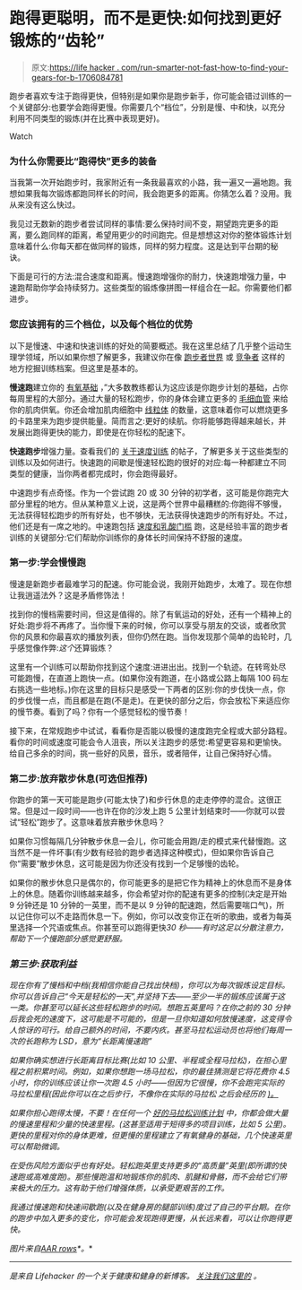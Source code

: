 # 跑得更聪明，而不是更快:如何找到更好锻炼的“齿轮”

> 原文:[https://life hacker . com/run-smarter-not-fast-how-to-find-your-gears-for-b-1706084781](https://lifehacker.com/run-smarter-not-faster-how-to-find-your-gears-for-b-1706084781)

跑步者喜欢专注于跑得更快，但特别是如果你是跑步新手，你可能会错过训练的一个关键部分:也要学会跑得更慢。你需要几个“档位”，分别是慢、中和快，以充分利用不同类型的锻炼(并在比赛中表现更好)。

Watch

### 为什么你需要比“跑得快”更多的装备

当我第一次开始跑步时，我家附近有一条我最喜欢的小路，我一遍又一遍地跑。我想如果我每次锻炼都跑同样长的时间，我会跑更多的距离。你猜怎么着？没用。我从来没有这么快过。

我见过无数新的跑步者尝试同样的事情:要么保持时间不变，期望跑完更多的距离，要么跑同样的距离，希望用更少的时间跑完。但是想想这对你的整体锻炼计划意味着什么:你每天都在做同样的锻炼，同样的努力程度。这是达到平台期的秘诀。

下面是可行的方法:混合速度和距离。慢速跑增强你的耐力，快速跑增强力量，中速跑帮助你学会持续努力。这些类型的锻炼像拼图一样组合在一起。你需要他们都进步。

### 您应该拥有的三个档位，以及每个档位的优势

以下是慢速、中速和快速训练的好处的简要概述。我在这里总结了几乎整个运动生理学领域，所以如果你想了解更多，我建议你在像 [跑步者世界](http://www.runnersworld.com/training) 或 [竞争者](http://running.competitor.com/category/training) 这样的地方挖掘训练档案。但这里是基本的。

**慢速跑**建立你的 [有氧基础](http://www.active.com/articles/aerobic-base-training-going-slower-to-get-faster) ，”大多数教练都认为这应该是你跑步计划的基础，占你每周里程的大部分。通过大量的轻松跑步，你的身体会建立更多的 [毛细血管](http://en.wikipedia.org/wiki/Capillary) 来给你的肌肉供氧。你还会增加肌肉细胞中 [线粒体](http://en.wikipedia.org/wiki/Mitochondrion) 的数量，这意味着你可以燃烧更多的卡路里来为跑步提供能量。简而言之:更好的续航。你将能够跑得越来越长，并发展出跑得更快的能力，即使是在你轻松的配速下。

**快速跑步**增强力量。查看我们的 [关于速度训练](http://vitals.lifehacker.com/how-to-add-speedwork-to-your-running-to-get-stronger-a-1695337461) 的帖子，了解更多关于这些类型的训练以及如何进行。快速跑的间歇是慢速轻松跑的很好的对应:每一种都建立不同类型的健康，当你两者都完成时，你会跑得最好。

中速跑步有点奇怪。作为一个尝试跑 20 或 30 分钟的初学者，这可能是你跑完大部分里程的地方。但从某种意义上说，这是两个世界中最糟糕的:你跑得不够慢，无法获得轻松跑步的所有好处，也不够快，无法获得快速跑步的所有好处。不过，他们还是有一席之地的。中速跑包括 [速度和乳酸门槛](http://runnersconnect.net/running-training-articles/training-with-thresholds-in-the-right-zone/) 跑，这是经验丰富的跑步者训练的关键部分:它们帮助你训练你的身体长时间保持不舒服的速度。

### 第一步:学会慢慢跑

慢速是新跑步者最难学习的配速。你可能会说，我刚开始跑步，太难了。现在你想让我逍遥法外？这是矛盾修饰法！

找到你的慢档需要时间，但这是值得的。除了有氧运动的好处，还有一个精神上的好处:跑步将不再疼了。当你慢下来的时候，你可以享受与朋友的交谈，或者欣赏你的风景和你最喜欢的播放列表，但你仍然在跑。当你发现那个简单的齿轮时，几乎感觉像作弊:*这个*还算锻炼？

这里有一个训练可以帮助你找到这个速度:进进出出。找到一个轨迹。在转弯处尽可能跑慢，在直道上跑快一点。(如果你没有跑道，在小路或公路上每隔 100 码左右挑选一些地标。)你在这里的目标只是感受一下两者的区别:你的步伐快一点，你的步伐慢一点，而且都是在跑(不是走)。在更快的部分之后，你会放松下来适应你的慢节奏。看到了吗？你有一个感觉轻松的慢节奏！

接下来，在常规跑步中试试，看看你是否能以极慢的速度跑完全程或大部分路程。看你的时间或速度可能会令人沮丧，所以关注跑步的感觉:希望更容易和更愉快。给自己多余的时间，挑一些好的风景，音乐，或者陪伴，让自己保持好心情。

### 第二步:放弃散步休息(可选但推荐)

你跑步的第一天可能是跑步(可能太快了)和步行休息的走走停停的混合。这很正常。但是过一段时间——也许在你的沙发上跑 5 公里计划结束时——你就可以尝试“轻松”跑步了。这意味着放弃散步休息吗？

如果你习惯每隔几分钟散步休息一会儿，你可能会用跑/走的模式来代替慢跑。这当然不是一件坏事(有少数有经验的跑步者选择这种模式)，但如果你告诉自己你“需要”散步休息，这可能是因为你还没有找到一个足够慢的齿轮。

如果你的散步休息只是偶尔的，你可能更多的是把它作为精神上的休息而不是身体上的休息。随着你训练越来越多，你会希望对你的配速有更多的控制(决定是开始 9 分钟还是 10 分钟的一英里，而不是以 9 分钟的配速跑，然后需要喘口气)，所以记住你可以不走路而休息一下。例如，你可以改变你正在听的歌曲，或者为每英里选择一个咒语或焦点。你甚至可以跑得更快*30 秒——有时这足以分散注意力，帮助下一个慢跑部分感觉更舒服。*

### *第三步:获取利益*

*现在你有了慢档和中档(我相信你能自己找出快档)，你可以为每次锻炼设定目标。你可以告诉自己“今天是轻松的一天”,并坚持下去——至少一半的锻炼应该属于这一类。你甚至可以延长这些轻松跑步的时间。想跑五英里吗？在你之前的 30 分钟后我会死的速度下，这可能是不可能的，但是一旦你知道如何放慢速度，这变得令人惊讶的可行。给自己额外的时间，不要内疚。甚至马拉松运动员也将他们每周一次的长跑称为 LSD，意为“长距离慢速跑”*

*如果你确实想进行长距离目标比赛(比如 10 公里、半程或全程马拉松)，在担心里程之前积累时间。例如，如果你想跑一场马拉松，你的最佳猜测是它将花费你 4.5 小时，你的训练应该让你一次跑 4.5 小时——但因为它很慢，你不会跑完实际的马拉松里程(因此你可以在之后步行，不像你在实际的马拉松 之后会经历的 [)。](http://ftw.usatoday.com/2014/11/new-york-city-marathon-post-race-walking-stairs)*

*如果你担心跑得太慢，不要！在任何一个 [好的马拉松训练计划](http://fellrnr.com/wiki/A_Comparison_of_Marathon_Training_Plans) 中，你都会做大量的慢速里程和少量的快速里程。(这甚至适用于短得多的项目训练，比如 5 公里)。更快的里程对你的身体更难，但更慢的里程建立了有氧健身的基础，几个快速英里可以帮助微调。*

*在受伤风险方面似乎也有好处。轻松跑英里支持更多的“高质量”英里(即所谓的快速跑或高难度跑)。那些慢跑温和地锻炼你的肌肉、肌腱和骨骼，而不会给它们带来极大的压力。这有助于他们增强体质，以承受更艰苦的工作。*

*我通过慢速跑和快速间歇跑(以及在健身房的腿部训练)度过了自己的平台期。在你的跑步中加入更多的变化，你可能会发现跑得更慢，从长远来看，可以让你跑得更快。*

**图片来自*[*AAR rows*](http://www.shutterstock.com/pic-273204956/stock-photo-athlete-on-running-race-silhouettes-illustration.html?src=4Gt5lPUIQ-UVJpRv_rAGjg-1-33)*。**

* * *

*[](http://vitals.lifehacker.com/)**是来自 Lifehacker 的一个关于健康和健身的新博客。* [*关注我们这里的*](https://twitter.com/VitalsLH) *。***